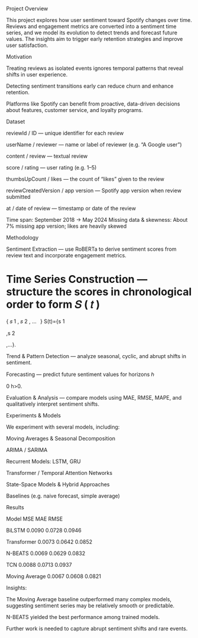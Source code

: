 Project Overview

This project explores how user sentiment toward Spotify changes over time. Reviews and engagement metrics are converted into a sentiment time series, and we model its evolution to detect trends and forecast future values. The insights aim to trigger early retention strategies and improve user satisfaction.

Motivation

Treating reviews as isolated events ignores temporal patterns that reveal shifts in user experience.

Detecting sentiment transitions early can reduce churn and enhance retention.

Platforms like Spotify can benefit from proactive, data-driven decisions about features, customer service, and loyalty programs.

Dataset

reviewId / ID — unique identifier for each review

userName / reviewer — name or label of reviewer (e.g. “A Google user”)

content / review — textual review

score / rating — user rating (e.g. 1–5)

thumbsUpCount / likes — the count of “likes” given to the review

reviewCreatedVersion / app version — Spotify app version when review submitted

at / date of review — timestamp or date of the review

Time span: September 2018 → May 2024
Missing data & skewness: About 7% missing app version; likes are heavily skewed

Methodology

Sentiment Extraction — use RoBERTa to derive sentiment scores from review text and incorporate engagement metrics.

Time Series Construction — structure the scores in chronological order to form 
𝑆
(
𝑡
)
=
{
𝑠
1
,
𝑠
2
,
…
 
}
S(t)={s
1
	​

,s
2
	​

,…}.

Trend & Pattern Detection — analyze seasonal, cyclic, and abrupt shifts in sentiment.

Forecasting — predict future sentiment values for horizons 
ℎ
>
0
h>0.

Evaluation & Analysis — compare models using MAE, RMSE, MAPE, and qualitatively interpret sentiment shifts.

Experiments & Models

We experiment with several models, including:

Moving Averages & Seasonal Decomposition

ARIMA / SARIMA

Recurrent Models: LSTM, GRU

Transformer / Temporal Attention Networks

State-Space Models & Hybrid Approaches

Baselines (e.g. naive forecast, simple average)

Results

Model	MSE	MAE	RMSE 

BiLSTM	0.0090	0.0728	0.0946

Transformer	0.0073	0.0642	0.0852

N-BEATS	0.0069	0.0629	0.0832

TCN	0.0088	0.0713	0.0937

Moving Average	0.0067	0.0608	0.0821

Insights:

The Moving Average baseline outperformed many complex models, suggesting sentiment series may be relatively smooth or predictable.

N-BEATS yielded the best performance among trained models.

Further work is needed to capture abrupt sentiment shifts and rare events.
